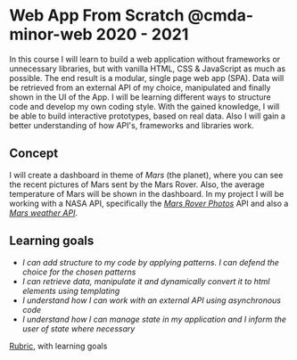 # Web App From Scratch @cmda-minor-web 2020 - 2021

In this course I will learn to build a web application without frameworks or unnecessary libraries, but with vanilla HTML, CSS & JavaScript as much as possible. The end result is a modular, single page web app (SPA). Data will be retrieved from an external API of my choice, manipulated and finally shown in the UI of the App. I will be learning different ways to structure code and develop my own coding style. With the gained knowledge, I will be able to build interactive prototypes, based on real data. Also I will gain a better understanding of how API's, frameworks and libraries work.

## Concept

I will create a dashboard in theme of *Mars* (the planet), where you can see the recent pictures of Mars sent by the Mars Rover. Also, the average temperature of Mars will be shown in the dashboard.
In my project I will be working with a NASA API, specifically the *[Mars Rover Photos](https://api.nasa.gov/#b-a10)* API and also a *[Mars weather API](https://api.mars.spacexcompanion.app/public/)*.

## Learning goals

* _I can add structure to my code by applying patterns. I can defend the choice for the chosen patterns_
* _I can retrieve data, manipulate it and dynamically convert it to html elements using templating_
* _I understand how I can work with an external API using asynchronous code_
* _I understand how I can manage state in my application and I inform the user of state where necessary_

[Rubric](https://docs.google.com/spreadsheets/d/1vJJ4EhIqkefWj1nWFp0Pnvy1Kld-S2V3qwZgC6XQO0c/edit?usp=sharing), with learning goals



<!-- Add a link to your live demo in Github Pages 🌐-->

<!-- ☝️ replace this description with a description of your own work -->

<!-- replace the code in the /docs folder with your own, so you can showcase your work with GitHub Pages 🌍 -->

<!-- Add a nice poster image here at the end of the week, showing off your shiny frontend 📸 -->

<!-- Maybe a table of contents here? 📚 -->

<!-- How about a section that describes how to install this project? 🤓 -->

<!-- ...but how does one use this project? What are its features 🤔 -->

<!-- What external data source is featured in your project and what are its properties 🌠 -->

<!-- Maybe a checklist of done stuff and stuff still on your wishlist? ✅ -->

<!-- How about a license here? 📜 (or is it a licence?) 🤷 -->
